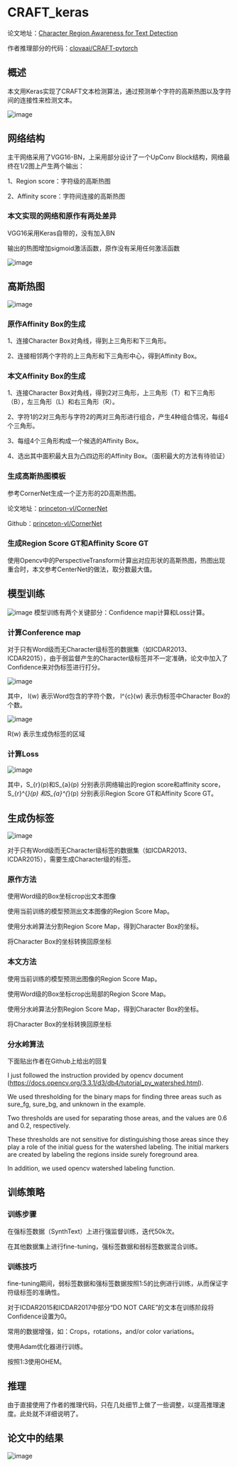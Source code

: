 # CRAFT_keras
论文地址：[Character Region Awareness for Text Detection](https://arxiv.org/abs/1904.01941)

作者推理部分的代码：[clovaai/CRAFT-pytorch](https://github.com/clovaai/CRAFT-pytorch)
## 概述
本文用Keras实现了CRAFT文本检测算法，通过预测单个字符的高斯热图以及字符间的连接性来检测文本。

![image](https://raw.githubusercontent.com/RubanSeven/CRAFT_keras/master/images/craft_example.gif)
## 网络结构
主干网络采用了VGG16-BN，上采用部分设计了一个UpConv Block结构，网络最终在1/2图上产生两个输出：

1、Region score：字符级的高斯热图

2、Affinity score：字符间连接的高斯热图

### 本文实现的网络和原作有两处差异
VGG16采用Keras自带的，没有加入BN

输出的热图增加sigmoid激活函数，原作没有采用任何激活函数

![image](https://raw.githubusercontent.com/RubanSeven/CRAFT_keras/master/images/v2-7f67feb50a4f2571b8e1c772127f7433_hd.jpg)
## 高斯热图
![image](https://raw.githubusercontent.com/RubanSeven/CRAFT_keras/master/images/CRAFT高斯热图.png)
### 原作Affinity Box的生成
1、连接Character Box对角线，得到上三角形和下三角形。

2、连接相邻两个字符的上三角形和下三角形中心，得到Affinity Box。

### 本文Affinity Box的生成
1、连接Character Box对角线，得到2对三角形，上三角形（T）和下三角形（B），左三角形（L）和右三角形（R）。

2、字符1的2对三角形与字符2的两对三角形进行组合，产生4种组合情况，每组4个三角形。

3、每组4个三角形构成一个候选的Affinity Box。

4、选出其中面积最大且为凸四边形的Affinity Box。（面积最大的方法有待验证）

### 生成高斯热图模板
参考CornerNet生成一个正方形的2D高斯热图。

论文地址：[princeton-vl/CornerNet](https://github.com/princeton-vl/CornerNet)

Github：[princeton-vl/CornerNet](https://github.com/princeton-vl/CornerNet)

### 生成Region Score GT和Affinity Score GT
使用Opencv中的PerspectiveTransform计算出对应形状的高斯热图，热图出现重合时，本文参考CenterNet的做法，取分数最大值。

## 模型训练
![image](https://raw.githubusercontent.com/RubanSeven/CRAFT_keras/master/images/CRAFT训练过程.png)
模型训练有两个关键部分：Confidence map计算和Loss计算。
### 计算Conference map
对于只有Word级而无Character级标签的数据集（如ICDAR2013、ICDAR2015），由于弱监督产生的Character级标签并不一定准确，论文中加入了Confidence来对伪标签进行打分。

![image](https://raw.githubusercontent.com/RubanSeven/CRAFT_keras/master/images/CRAFT的Confidence.jpg)

其中， l(w) 表示Word包含的字符个数， l^{c}(w) 表示伪标签中Character Box的个数。

![image](https://raw.githubusercontent.com/RubanSeven/CRAFT_keras/master/images/CRAFT的Confidence%20Map.jpg)

R(w) 表示生成伪标签的区域
### 计算Loss
![image](https://raw.githubusercontent.com/RubanSeven/CRAFT_keras/master/images/CRAFT的Loss.jpg)

其中，S_{r}(p)和S_{a}(p) 分别表示网络输出的region score和affinity score， S_{r}^{*}(p) 和S_{a}^{*}(p) 分别表示Region Score  GT和Affinity Score  GT。
## 生成伪标签
![image](https://raw.githubusercontent.com/RubanSeven/CRAFT_keras/master/images/v2-fe147402d83f4f5025f9d90077660229_1200x500.jpg)

对于只有Word级而无Character级标签的数据集（如ICDAR2013、ICDAR2015），需要生成Character级的标签。
### 原作方法
使用Word级的Box坐标crop出文本图像

使用当前训练的模型预测出文本图像的Region Score Map。

使用分水岭算法分割Region Score Map，得到Character Box的坐标。

将Character Box的坐标转换回原坐标
### 本文方法
使用当前训练的模型预测出图像的Region Score Map。

使用Word级的Box坐标crop出局部的Region Score Map。

使用分水岭算法分割Region Score Map，得到Character Box的坐标。

将Character Box的坐标转换回原坐标
### 分水岭算法
下面贴出作者在Github上给出的回复

I just followed the instruction provided by opencv document (https://docs.opencv.org/3.3.1/d3/db4/tutorial_py_watershed.html).

We used thresholding for the binary maps for finding three areas such as sure_fg, sure_bg, and unknown in the example.

Two thresholds are used for separating those areas, and the values are 0.6 and 0.2, respectively.

These thresholds are not sensitive for distinguishing those areas since they play a role of the initial guess for the watershed labeling. The initial markers are created by labeling the regions inside surely foreground area.

In addition, we used opencv watershed labeling function.
## 训练策略
### 训练步骤
在强标签数据（SynthText）上进行强监督训练，迭代50k次。

在其他数据集上进行fine-tuning，强标签数据和弱标签数据混合训练。
### 训练技巧
fine-tuning期间，弱标签数据和强标签数据按照1:5的比例进行训练，从而保证字符级标签的准确性。

对于ICDAR2015和ICDAR2017中部分“DO NOT CARE”的文本在训练阶段将Confidence设置为0。

常用的数据增强，如：Crops，rotations，and/or color variations。

使用Adam优化器进行训练。

按照1:3使用OHEM。
## 推理
由于直接使用了作者的推理代码，只在几处细节上做了一些调整，以提高推理速度。此处就不详细说明了。
## 论文中的结果
![image](https://raw.githubusercontent.com/RubanSeven/CRAFT_keras/master/images/result.png)
